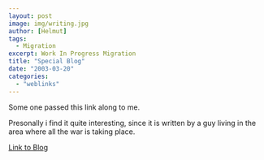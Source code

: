 ```yaml
---
layout: post
image: img/writing.jpg
author: [Helmut]
tags:
  - Migration
excerpt: Work In Progress Migration
title: "Special Blog"
date: "2003-03-20"
categories: 
  - "weblinks"
---
```


Some one passed this link along to me.

Presonally i find it quite interesting, since it is written by a guy living in the area where all the war is taking place.

[Link to Blog](http://dear_raed.blogspot.com)
